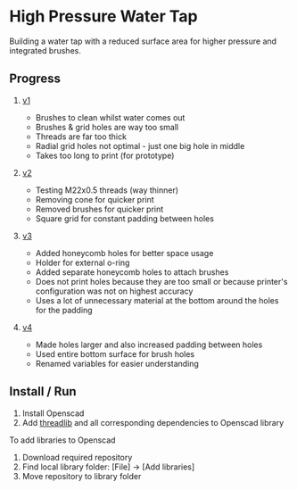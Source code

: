 # High Pressure Water Tap

Building a water tap with a reduced surface area for higher pressure and integrated brushes.

## Progress

1. [v1](./v1.stl)
    + Brushes to clean whilst water comes out
    + Brushes & grid holes are way too small
    + Threads are far too thick
    + Radial grid holes not optimal - just one big hole in middle
    + Takes too long to print (for prototype)

1. [v2](./v2.stl)
    + Testing M22x0.5 threads (way thinner)
    + Removing cone for quicker print
    + Removed brushes for quicker print
    + Square grid for constant padding between holes

1. [v3](./v3.5.stl)
    + Added honeycomb holes for better space usage
    + Holder for external o-ring
    + Added separate honeycomb holes to attach brushes
    + Does not print holes because they are too small or because printer's configuration was not on highest accuracy
    + Uses a lot of unnecessary material at the bottom around the holes for the padding

1. [v4](./v4.stl)
    + Made holes larger and also increased padding between holes
    + Used entire bottom surface for brush holes
    + Renamed variables for easier understanding

## Install / Run

1. Install Openscad
2. Add [threadlib](https://github.com/adrianschlatter/threadlib) and all corresponding dependencies to Openscad library

To add libraries to Openscad

1. Download required repository
2. Find local library folder: [File] -> [Add libraries]
3. Move repository to library folder
